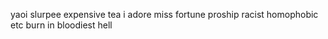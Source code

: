 yaoi slurpee expensive tea i adore miss fortune 
proship racist homophobic etc burn in bloodiest hell
